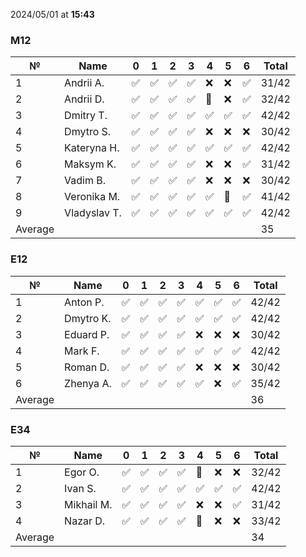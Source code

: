 2024/05/01 at **15:43**
### M12
|№|Name|0|1|2|3|4|5|6|Total|
|-----|-----|-----|-----|-----|-----|-----|-----|-----|-----|
|1|Andrii A.|✅|✅|✅|✅|❌|❌|✅|31/42|
|2|Andrii D.|✅|✅|✅|✅|🔄|❌|✅|32/42|
|3|Dmitry T.|✅|✅|✅|✅|✅|✅|✅|42/42|
|4|Dmytro S.|✅|✅|✅|✅|❌|❌|❌|30/42|
|5|Kateryna H.|✅|✅|✅|✅|✅|✅|✅|42/42|
|6|Maksym K.|✅|✅|✅|✅|❌|❌|✅|31/42|
|7|Vadim B.|✅|✅|✅|✅|❌|❌|❌|30/42|
|8|Veronika M.|✅|✅|✅|✅|✅|🔄|✅|41/42|
|9|Vladyslav T.|✅|✅|✅|✅|✅|✅|✅|42/42|
|Average|||||||||35|
### E12
|№|Name|0|1|2|3|4|5|6|Total|
|-----|-----|-----|-----|-----|-----|-----|-----|-----|-----|
|1|Anton P.|✅|✅|✅|✅|✅|✅|✅|42/42|
|2|Dmytro K.|✅|✅|✅|✅|✅|✅|✅|42/42|
|3|Eduard P.|✅|✅|✅|✅|❌|❌|❌|30/42|
|4|Mark F.|✅|✅|✅|✅|✅|✅|✅|42/42|
|5|Roman D.|✅|✅|✅|✅|❌|❌|❌|30/42|
|6|Zhenya A.|✅|✅|✅|✅|✅|❌|✅|35/42|
|Average|||||||||36|
### E34
|№|Name|0|1|2|3|4|5|6|Total|
|-----|-----|-----|-----|-----|-----|-----|-----|-----|-----|
|1|Egor O.|✅|✅|✅|✅|🔄|❌|❌|32/42|
|2|Ivan S.|✅|✅|✅|✅|✅|✅|✅|42/42|
|3|Mikhail M.|✅|✅|✅|✅|❌|❌|✅|31/42|
|4|Nazar D.|✅|✅|✅|✅|🔄|❌|❌|33/42|
|Average|||||||||34|
